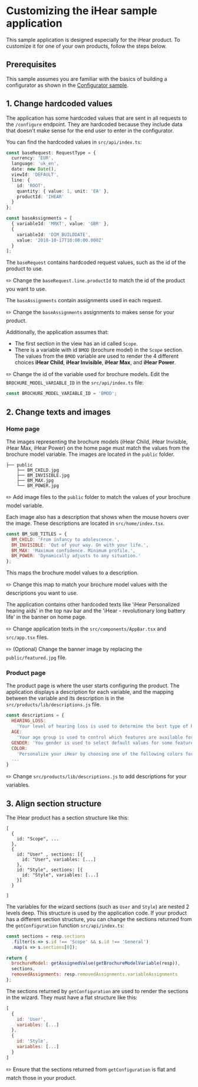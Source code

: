 # Customizing the iHear sample application

This sample application is designed especially for the iHear product. To
customize it for one of your own products, follow the steps below.

## Prerequisites

This sample assumes you are familiar with the basics of building a configurator
as shown in the [Configurator sample](../../docs/CONFIGURATOR.md).

## 1. Change hardcoded values

The application has some hardcoded values that are sent in all requests to
the `/configure` endpoint. They are hardcoded because they include data that
doesn't make sense for the end user to enter in the configurator.

You can find the hardcoded values in `src/api/index.ts`:

```typescript
const baseRequest: RequestType = {
  currency: 'EUR',
  language: 'uk_en',
  date: new Date(),
  viewId: 'DEFAULT',
  line: {
    id: 'ROOT',
    quantity: { value: 1, unit: 'EA' },
    productId: 'IHEAR'
  }
};

const baseAssignments = [
  { variableId: 'MRKT', value: 'GBR' },
  {
    variableId: 'DIM_BUILDDATE',
    value: '2018-10-17T10:00:00.000Z'
  }
];
```

The `baseRequest` contains hardcoded request values, such as the id of the product to use.

:pencil2: Change the `baseRequest.line.productId` to match the id of the product you want to use.

The `baseAssignments` contain assignments used in each request.

:pencil2: Change the `baseAssignments` assignments to makes sense for your product.

Additionally, the application assumes that:

- The first section in the view has an id called `Scope`.
- There is a variable with id `BMOD` (brochure model) in the `Scope` section. The values from the `BMOD` variable are used to render the 4 different choices **iHear Child**, **iHear Invisible**, **iHear Max**, and **iHear Power**.

:pencil2: Change the id of the variable used for brochure models. Edit the `BROCHURE_MODEL_VARIABLE_ID` in the `src/api/index.ts` file:

```typescript
const BROCHURE_MODEL_VARIABLE_ID = 'BMOD';
```

## 2. Change texts and images

### Home page

The images representing the brochure models (iHear Child, iHear Invisible, iHear Max, iHear Power) on the home page must match the values from the brochure model variable. The images are located in the `public` folder.

```
├── public
    ├── BM_CHILD.jpg
    ├── BM_INVISIBLE.jpg
    ├── BM_MAX.jpg
    └── BM_POWER.jpg
```

:pencil2: Add image files to the `public` folder to match the values of your brochure model variable.

Each image also has a description that shows when the mouse hovers over the image. These descriptions are located in `src/home/index.tsx`.

```javascript
const BM_SUB_TITLES = {
  BM_CHILD: 'From infancy to adolescence.',
  BM_INVISIBLE: 'Out of your way. On with your life.',
  BM_MAX: 'Maximum confidence. Minimum profile.',
  BM_POWER: 'Dynamically adjusts to any situation.'
};
```

This maps the brochure model values to a description.

:pencil2: Change this map to match your brochure model values with the descriptions you want to use.

The application contains other hardcoded texts like 'iHear Personalized hearing aids' in the top nav bar and the 'iHear - revolutionary long battery life' in the banner on home page.

:pencil2: Change application texts in the `src/components/AppBar.tsx` and `src/app.tsx` files.

:pencil2: (Optional) Change the banner image by replacing the `public/featured.jpg` file.

### Product page

The product page is where the user starts configuring the product. The application displays a description for each variable, and the mapping between the variable and its description is in the `src/products/lib/descriptions.js` file.

```javascript
const descriptions = {
  HEARING_LOSS:
    'Your level of hearing loss is used to determine the best type of hearing aid for you.',
  AGE:
    'Your age group is used to control which features are available for your iHear device.',
  GENDER: 'You gender is used to select default values for some features.',
  COLOR:
    'Personalize your iHear by choosing one of the following colors for your hearing aid.',
  ...
}
```

:pencil2: Change `src/products/lib/descriptions.js` to add descriptions for your variables.

## 3. Align section structure

The iHear product has a section structure like this:

```
[
  {
    id: "Scope", ...
  },
  {
    id: "User" , sections: [{
      id: "User", variables: [...]
    },
    id: "Style", sections: [{
      id: "Style", variables: [...]
    }]
  }

]
```

The variables for the wizard sections (such as `User` and `Style`) are nested 2
levels deep. This structure is used by the application code. If your product has
a different section structure, you can change the sections returned from the
`getConfiguration` function `src/api/index.ts`:

```javascript
const sections = resp.sections
  .filter(s => s.id !== 'Scope' && s.id !== 'General')
  .map(s => s.sections[0]);

return {
  brochureModel: getAssignedValue(getBrochureModelVariable(resp)),
  sections,
  removedAssignments: resp.removedAssignments.variableAssignments
};
```

The sections returned by `getConfiguration` are used to render the sections in the wizard. They must have a flat structure like this:

```javascript
[
  {
    id: 'User',
    variables: [...]
  },
  {
    id: 'Style',
    variables: [...]
  }
]
```

:pencil2: Ensure that the sections returned from `getConfiguration` is flat and match those in your product.
